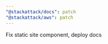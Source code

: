 ```yaml
---
"@stackattack/docs": patch
"@stackattack/aws": patch
---
```


Fix static site component, deploy docs
